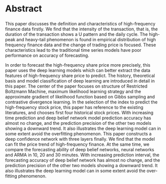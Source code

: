 # Abstract
###
This paper discusses the definition and characteristics of high-frequency finance data firstly. We find that the intensity of the transaction, that is, the duration of the transaction shows a U pattern and the daily cycle. The high-peak and heavy-tail phenomenon is found in empirical distribution of high frequency finance data and the change of trading price is focused. These characteristics lead to the traditional time series models have poor performance on accuracy of forecasting.

In order to forecast the high-frequency share price more precisely, this paper uses the deep learning models which can better extract the data features of high-frequency share price to predict. The history, theoretical basis and model classification of deep learning are introduced in detail in this paper. The center of the paper focuses on structure of Restricted Boltzmann Machine, maximum likelihood learning strategy and the approximate gradient of likelihood function based on Gibbs sampling and contrastive divergence learning. In the selection of the index to predict the high-frequency stock price, this paper has reference to the existing literatures, and chooses first four historical stock prices. With increasing time prediction and deep belief network model prediction accuracy has almost no change, and the prediction precision of the other two models showing a downward trend. It also illustrates the deep learning model can in some extent avoid the overfitting phenomenon.
This paper constructs a deep confidence network with three layers finally. We find that the model can fit the price trend of high-frequency finance. At the same time, we compare the forecasting ability of deep belief networks, neural networks and ARMA in 10, 20 and 30 minutes. With increasing prediction interval, the forecasting accuracy of deep belief network has almost no change, and the prediction precision of the other two models showing a downward trend. It also illustrates the deep learning model can in some extent avoid the over-fitting phenomenon.
